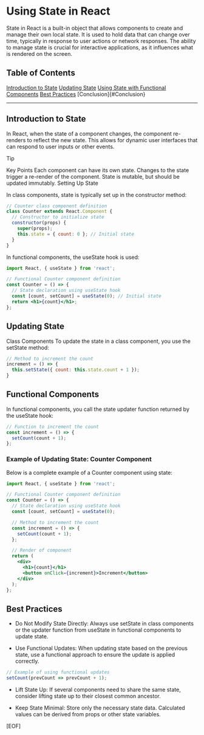 # Using State in React

State in React is a built-in object that allows components to create and manage their own local state. It is used to hold data that can change over time, typically in response to user actions or network responses. The ability to manage state is crucial for interactive applications, as it influences what is rendered on the screen.

## Table of Contents

[Introduction to State](#introduction-to-state)
[Updating State](#updating-state)
[Using State with Functional Components](#functional-components)
[Best Practices](#best-practices)
[Conclusion]{#Conclusion}

---

## Introduction to State

In React, when the state of a component changes, the component re-renders to reflect the new state. This allows for dynamic user interfaces that can respond to user inputs or other events.

> [!TIP]
> Key Points
> Each component can have its own state.
> Changes to the state trigger a re-render of the component.
> State is mutable, but should be updated immutably.
> Setting Up State

In class components, state is typically set up in the constructor method:

```jsx
// Counter class component definition
class Counter extends React.Component {
  // Constructor to initialize state
  constructor(props) {
    super(props);
    this.state = { count: 0 }; // Initial state
  }
}
```

In functional components, the useState hook is used:

```jsx
import React, { useState } from 'react';

// Functional Counter component definition
const Counter = () => {
  // State declaration using useState hook
  const [count, setCount] = useState(0); // Initial state
  return <h1>{count}</h1>;
};
```

## Updating State

Class Components
To update the state in a class component, you use the setState method:

```jsx
// Method to increment the count
increment = () => {
  this.setState({ count: this.state.count + 1 });
}
```

## Functional Components

In functional components, you call the state updater function returned by the useState hook:

```jsx
// Function to increment the count
const increment = () => {
  setCount(count + 1);
};
```

### Example of Updating State: Counter Component

Below is a complete example of a Counter component using state:

```jsx
import React, { useState } from 'react';

// Functional Counter component definition
const Counter = () => {
  // State declaration using useState hook
  const [count, setCount] = useState(0);

  // Method to increment the count
  const increment = () => {
    setCount(count + 1);
  };

  // Render of component
  return (
    <div>
      <h1>{count}</h1>
      <button onClick={increment}>Increment</button>
    </div>
  );
};
```

## Best Practices

- Do Not Modify State Directly: Always use setState in class components or the updater function from useState in functional components to update state.

- Use Functional Updates: When updating state based on the previous state, use a functional approach to ensure the update is applied correctly.

```jsx
// Example of using functional updates
setCount(prevCount => prevCount + 1);
```

- Lift State Up: If several components need to share the same state, consider lifting state up to their closest common ancestor.

- Keep State Minimal: Store only the necessary state data. Calculated values can be derived from props or other state variables.

[EOF]
